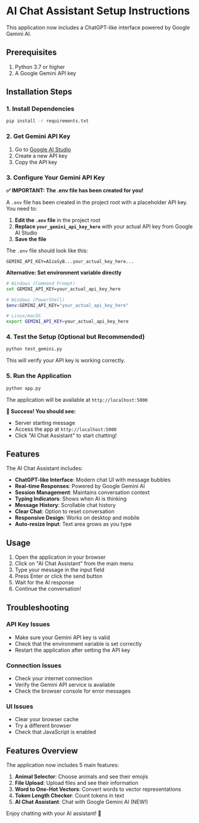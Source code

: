 # AI Chat Assistant Setup Instructions

This application now includes a ChatGPT-like interface powered by Google Gemini AI.

## Prerequisites

1. Python 3.7 or higher
2. A Google Gemini API key

## Installation Steps

### 1. Install Dependencies

```bash
pip install -r requirements.txt
```

### 2. Get Gemini API Key

1. Go to [Google AI Studio](https://makersuite.google.com/app/apikey)
2. Create a new API key
3. Copy the API key

### 3. Configure Your Gemini API Key

**✅ IMPORTANT: The .env file has been created for you!**

A `.env` file has been created in the project root with a placeholder API key. You need to:

1. **Edit the `.env` file** in the project root
2. **Replace `your_gemini_api_key_here`** with your actual API key from Google AI Studio
3. **Save the file**

The `.env` file should look like this:
```
GEMINI_API_KEY=AIzaSyB...your_actual_key_here...
```

**Alternative: Set environment variable directly**
```bash
# Windows (Command Prompt)
set GEMINI_API_KEY=your_actual_api_key_here

# Windows (PowerShell)
$env:GEMINI_API_KEY="your_actual_api_key_here"

# Linux/macOS
export GEMINI_API_KEY=your_actual_api_key_here
```

### 4. Test the Setup (Optional but Recommended)

```bash
python test_gemini.py
```

This will verify your API key is working correctly.

### 5. Run the Application

```bash
python app.py
```

The application will be available at `http://localhost:5000`

**🎉 Success! You should see:**
- Server starting message
- Access the app at `http://localhost:5000`
- Click "AI Chat Assistant" to start chatting!

## Features

The AI Chat Assistant includes:

- **ChatGPT-like Interface**: Modern chat UI with message bubbles
- **Real-time Responses**: Powered by Google Gemini AI
- **Session Management**: Maintains conversation context
- **Typing Indicators**: Shows when AI is thinking
- **Message History**: Scrollable chat history
- **Clear Chat**: Option to reset conversation
- **Responsive Design**: Works on desktop and mobile
- **Auto-resize Input**: Text area grows as you type

## Usage

1. Open the application in your browser
2. Click on "AI Chat Assistant" from the main menu
3. Type your message in the input field
4. Press Enter or click the send button
5. Wait for the AI response
6. Continue the conversation!

## Troubleshooting

### API Key Issues
- Make sure your Gemini API key is valid
- Check that the environment variable is set correctly
- Restart the application after setting the API key

### Connection Issues
- Check your internet connection
- Verify the Gemini API service is available
- Check the browser console for error messages

### UI Issues
- Clear your browser cache
- Try a different browser
- Check that JavaScript is enabled

## Features Overview

The application now includes 5 main features:

1. **Animal Selector**: Choose animals and see their emojis
2. **File Upload**: Upload files and see their information
3. **Word to One-Hot Vectors**: Convert words to vector representations
4. **Token Length Checker**: Count tokens in text
5. **AI Chat Assistant**: Chat with Google Gemini AI (NEW!)

Enjoy chatting with your AI assistant! 🤖

